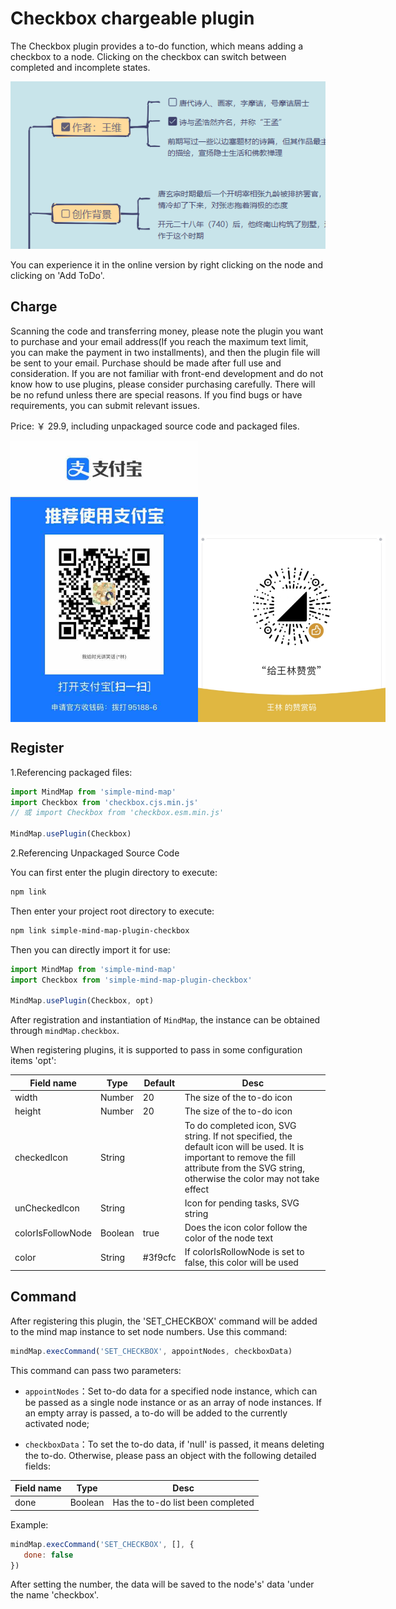 # Checkbox chargeable plugin

The Checkbox plugin provides a to-do function, which means adding a checkbox to a node. Clicking on the checkbox can switch between completed and incomplete states.

<img src="../../assets/img/待办.png" style="width: 800px" />

You can experience it in the online version by right clicking on the node and clicking on 'Add ToDo'.

## Charge

Scanning the code and transferring money, please note the plugin you want to purchase and your email address(If you reach the maximum text limit, you can make the payment in two installments), and then the plugin file will be sent to your email. Purchase should be made after full use and consideration. If you are not familiar with front-end development and do not know how to use plugins, please consider purchasing carefully. There will be no refund unless there are special reasons. If you find bugs or have requirements, you can submit relevant issues.

Price: ￥ 29.9, including unpackaged source code and packaged files.

<p style="display:flex;align-items: flex-end;">

<img src="../../assets/img/alipay.jpg" style="width: 300px" />
<img src="../../assets/img/wechat.jpg" style="width: 300px" />

</p>

## Register

1.Referencing packaged files:

```js
import MindMap from 'simple-mind-map'
import Checkbox from 'checkbox.cjs.min.js'
// 或 import Checkbox from 'checkbox.esm.min.js'

MindMap.usePlugin(Checkbox)
```

2.Referencing Unpackaged Source Code

You can first enter the plugin directory to execute:

```bash
npm link
```

Then enter your project root directory to execute:

```bash
npm link simple-mind-map-plugin-checkbox
```

Then you can directly import it for use:

```js
import MindMap from 'simple-mind-map'
import Checkbox from 'simple-mind-map-plugin-checkbox'

MindMap.usePlugin(Checkbox, opt)
```

After registration and instantiation of `MindMap`, the instance can be obtained through `mindMap.checkbox`.

When registering plugins, it is supported to pass in some configuration items 'opt':

| Field name | Type  | Default | Desc |
| ------- | ----- | ----- | ---- |
| width | Number | 20 | The size of the to-do icon |
| height | Number | 20 | The size of the to-do icon |
| checkedIcon | String |  | To do completed icon, SVG string. If not specified, the default icon will be used. It is important to remove the fill attribute from the SVG string, otherwise the color may not take effect |
| unCheckedIcon | String |  | Icon for pending tasks, SVG string |
| colorIsFollowNode | Boolean | true | Does the icon color follow the color of the node text |
| color | String | #3f9cfc | If colorIsRollowNode is set to false, this color will be used |

## Command

After registering this plugin, the 'SET_CHECKBOX' command will be added to the mind map instance to set node numbers. Use this command:

```js
mindMap.execCommand('SET_CHECKBOX', appointNodes, checkboxData)
```

This command can pass two parameters:

- `appointNodes`：Set to-do data for a specified node instance, which can be passed as a single node instance or as an array of node instances. If an empty array is passed, a to-do will be added to the currently activated node;

- `checkboxData`：To set the to-do data, if 'null' is passed, it means deleting the to-do. Otherwise, please pass an object with the following detailed fields:

| Field name | Type  | Desc |
| ------- | ----- | ---- |
| done | Boolean | Has the to-do list been completed |

Example:

```js
mindMap.execCommand('SET_CHECKBOX', [], {
   done: false
})
```

After setting the number, the data will be saved to the node's' data 'under the name 'checkbox'.